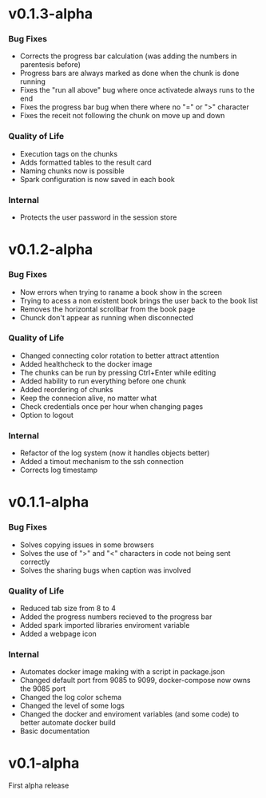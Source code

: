 v0.1.3-alpha
===============================================================================

### Bug Fixes
- Corrects the progress bar calculation (was adding the numbers in parentesis
before)
- Progress bars are always marked as done when the chunk is done running
- Fixes the "run all above" bug where once activatede always runs to the end
- Fixes the progress bar bug when there where no "=" or ">" character
- Fixes the receit not following the chunk on move up and down

### Quality of Life
- Execution tags on the chunks
- Adds formatted tables to the result card
- Naming chunks now is possible
- Spark configuration is now saved in each book

### Internal
- Protects the user password in the session store

v0.1.2-alpha
===============================================================================

### Bug Fixes
- Now errors when trying to raname a book show in the screen
- Trying to acess a non existent book brings the user back to the book list
- Removes the horizontal scrollbar from the book page
- Chunck don't appear as running when disconnected

### Quality of Life
- Changed connecting color rotation to better attract attention
- Added healthcheck to the docker image
- The chunks can be run by pressing Ctrl+Enter while editing
- Added hability to run everything before one chunk
- Added reordering of chunks
- Keep the connecion alive, no matter what
- Check credentials once per hour when changing pages
- Option to logout

### Internal
- Refactor of the log system (now it handles objects better)
- Added a timout mechanism to the ssh connection
- Corrects log timestamp

v0.1.1-alpha
================================================================================

### Bug Fixes
- Solves copying issues in some browsers
- Solves the use of ">" and "<" characters in code not being sent correctly
- Solves the sharing bugs when caption was involved

### Quality of Life
- Reduced tab size from 8 to 4
- Added the progress numbers recieved to the progress bar
- Added spark imported libraries enviroment variable
- Added a webpage icon

### Internal
- Automates docker image making with a script in package.json
- Changed default port from 9085 to 9099, docker-compose now owns the 9085 port
- Changed the log color schema
- Changed the level of some logs
- Changed the docker and enviroment variables (and some code) to better automate
docker build
- Basic documentation

# v0.1-alpha

First alpha release